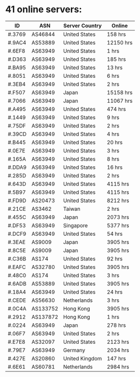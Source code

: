 # 41 online servers:

| ID | ASN | Server Country | Online |
| ------ | ------ | ------ | ------ |
| #.3769 | AS46844 | United States | 158 hrs |
| #.9AC4 | AS53889 | United States | 12150 hrs |
| #.6EF8 | AS63949 | United States | 1 hrs |
| #.D363 | AS63949 | United States | 185 hrs |
| #.BA95 | AS63949 | United States | 13 hrs |
| #.8051 | AS63949 | United States | 6 hrs |
| #.3EB4 | AS63949 | United States | 2 hrs |
| #.F507 | AS63949 | Japan | 15158 hrs |
| #.7066 | AS63949 | Japan | 11067 hrs |
| #.A495 | AS63949 | United States | 474 hrs |
| #.1449 | AS63949 | United States | 9 hrs |
| #.75DF | AS63949 | United States | 2 hrs |
| #.39CD | AS63949 | United States | 4 hrs |
| #.B445 | AS63949 | United States | 20 hrs |
| #.0E7E | AS63949 | United States | 3 hrs |
| #.165A | AS63949 | United States | 8 hrs |
| #.DDA9 | AS63949 | United States | 16 hrs |
| #.285D | AS63949 | United States | 2 hrs |
| #.643D | AS63949 | United States | 4115 hrs |
| #.5B97 | AS63949 | United States | 4115 hrs |
| #.FD9D | AS20473 | United States | 8212 hrs |
| #.21CE | AS3462 | Taiwan | 2 hrs |
| #.455C | AS63949 | Japan | 2073 hrs |
| #.DF53 | AS63949 | Singapore | 5377 hrs |
| #.DCF9 | AS63949 | United States | 54 hrs |
| #.3EAE | AS9009 | Japan | 3905 hrs |
| #.8C5E | AS9009 | Japan | 3905 hrs |
| #.C36B | AS174 | United States | 92 hrs |
| #.EAFC | AS32780 | United States | 3905 hrs |
| #.48C0 | AS174 | United States | 3 hrs |
| #.6ADB | AS53889 | United States | 3905 hrs |
| #.18A4 | AS63949 | United States | 24 hrs |
| #.CEDE | AS56630 | Netherlands | 3 hrs |
| #.0C4A | AS133752 | Hong Kong | 3905 hrs |
| #.2912 | AS137872 | Hong Kong | 1 hrs |
| #.0224 | AS63949 | Japan | 278 hrs |
| #.06F7 | AS63949 | United States | 2 hrs |
| #.E7E8 | AS32097 | United States | 2123 hrs |
| #.79E7 | AS63949 | Germany | 2034 hrs |
| #.427E | AS20860 | United Kingdom | 147 hrs |
| #.6E61 | AS60781 | Netherlands | 2984 hrs |

